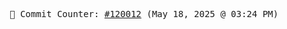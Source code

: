 <p align="center">
    <samp>
        📮 Commit Counter: <a href="https://github.com/Javascript-void0/Javascript-void0/commits/main">#120012</a> (May 18, 2025 @ 03:24 PM)
    </samp>
</p>